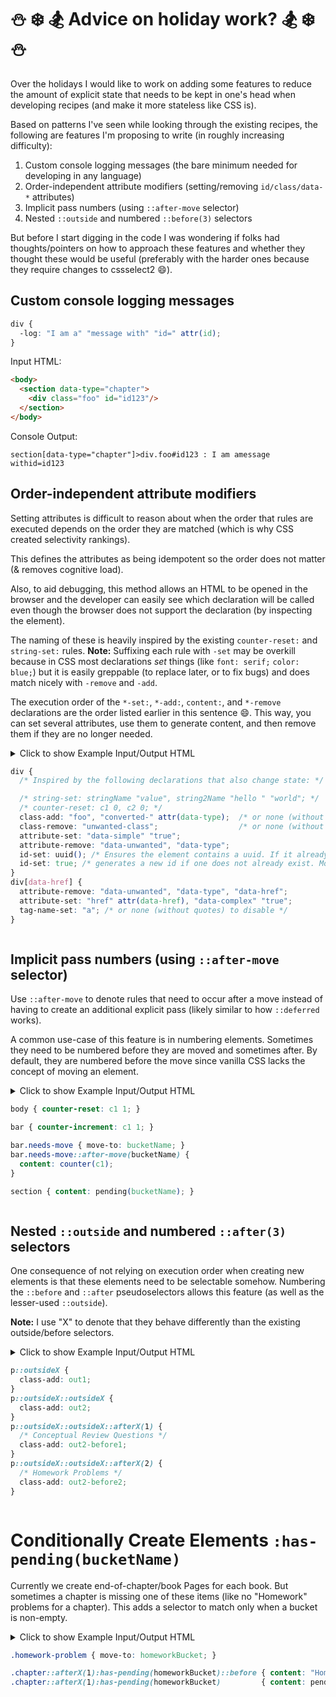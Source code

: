 # ⛄️ ❄️ 🏂  Advice on holiday work? 🏂 ❄️ ⛄️

Over the holidays I would like to work on adding some features to reduce the amount of explicit state that needs to be kept in one's head when developing recipes (and make it more stateless like CSS is).

Based on patterns I've seen while looking through the existing recipes, the following are features I'm proposing to write (in roughly increasing difficulty):

1. Custom console logging messages (the bare minimum needed for developing in any language)
1. Order-independent attribute modifiers (setting/removing `id/class/data-*` attributes)
1. Implicit pass numbers (using `::after-move` selector)
1. Nested `::outside` and numbered `::before(3)` selectors

But before I start digging in the code I was wondering if folks had thoughts/pointers on how to approach these features and whether they thought these would be useful (preferably with the harder ones because they require changes to cssselect2 :smile:).




## Custom console logging messages

```css
div {
  -log: "I am a" "message with" "id=" attr(id);
}
```

Input HTML:
```html
<body>
  <section data-type="chapter">
    <div class="foo" id="id123"/>
  </section>
</body>
```

Console Output:
```
section[data-type="chapter"]>div.foo#id123 : I am amessage withid=id123
```




## Order-independent attribute modifiers

Setting attributes is difficult to reason about when the order that rules are executed
depends on the order they are matched (which is why CSS created selectivity rankings).

This defines the attributes as being idempotent so the order does not matter (& removes cognitive load).

Also, to aid debugging, this method allows an HTML to be opened in the browser and the developer can easily see which declaration will be called even though the browser does not support the declaration (by inspecting the element).

The naming of these is heavily inspired by the existing `counter-reset:` and `string-set:` rules. **Note:** Suffixing each rule with `-set` may be overkill because in CSS most declarations _set_ things (like `font: serif;` `color: blue;`) but it is easily greppable (to replace later, or to fix bugs) and does match nicely with `-remove` and `-add`.

The execution order of the `*-set:`, `*-add:`, `content:`, and `*-remove` declarations are the order listed earlier in this sentence :smile:. This way, you can set several attributes, use them to generate content, and then remove them if they are no longer needed.

<details>
<summary>Click to show Example Input/Output HTML

```css
div {
  /* Inspired by the following declarations that also change state: */

  /* string-set: stringName "value", string2Name "hello " "world"; */
  /* counter-reset: c1 0, c2 0; */
  class-add: "foo", "converted-" attr(data-type);  /* or none (without quotes) to disable */
  class-remove: "unwanted-class";                  /* or none (without quotes) to disable (...) */
  attribute-set: "data-simple" "true";
  attribute-remove: "data-unwanted", "data-type";
  id-set: uuid(); /* Ensures the element contains a uuid. If it already has one then this will error */
  id-set: true; /* generates a new id if one does not already exist. Mostly for debugging. */
}
div[data-href] {
  attribute-remove: "data-unwanted", "data-type", "data-href";
  attribute-set: "href" attr(data-href), "data-complex" "true";
  tag-name-set: "a"; /* or none (without quotes) to disable */
}
```

</summary>


Input HTML:
```html
<body>
  <div data-type="example" class="test unwanted-class"/>
  <div data-type="link" id="link999" data-href="http://cnx.org"/>
  <div data-type="example" data-unwanted="123"/>
</body>
```

Output HTML:
```html
<body>
  <div class="test foo converted-example" id="id123"   data-simple="true" />
  <a   class="foo converted-link"         id="link999" data-complex="true" data-href="http://cnx.org" />
  <div class="foo converted-example"      id="id234"   data-simple="true" />
</body>
```

</details>




## Implicit pass numbers (using `::after-move` selector)

Use `::after-move` to denote rules that need to occur after a move instead of having to create an additional explicit pass (likely similar to how `::deferred` works).

A common use-case of this feature is in numbering elements. Sometimes they need to be numbered before they are moved and sometimes after. By default, they are numbered before the move since vanilla CSS lacks the concept of moving an element.

<details>
<summary>Click to show Example Input/Output HTML

```css
body { counter-reset: c1 1; }

bar { counter-increment: c1 1; }

bar.needs-move { move-to: bucketName; }
bar.needs-move::after-move(bucketName) {
  content: counter(c1);
}

section { content: pending(bucketName); }
```
</summary>

Input HTML:
```html
<body>
  <bar/>
  <bar class="needs-move"/>
  <bar/>
  <bar class="needs-move"/>
  <section/>
</body>
```

Output HTML:
```html
<body>
  <bar/>
  <bar/>
  <section>
    <bar class="needs-move">3</bar>
    <bar class="needs-move">4</bar>
  </section>
</body>
```
</details>







## Nested `::outside` and numbered `::after(3)` selectors

One consequence of not relying on execution order when creating new elements is that these elements need to be selectable somehow. Numbering the `::before` and `::after` pseudoselectors allows this feature (as well as the lesser-used `::outside`).

**Note:** I use "X" to denote that they behave differently
than the existing outside/before selectors.

<details>

<summary>Click to show Example Input/Output HTML

```css
p::outsideX {
  class-add: out1;
}
p::outsideX::outsideX {
  class-add: out2;
}
p::outsideX::outsideX::afterX(1) {
  /* Conceptual Review Questions */
  class-add: out2-before1;
}
p::outsideX::outsideX::afterX(2) {
  /* Homework Problems */
  class-add: out2-before2;
}
```

</summary>

Input HTML:
```html
<body>
  <p/>
</body>
```

Output HTML:
```html
<body>
  <div class="out2">
    <div class="out2-before2"/>
    <div class="out2-before1"/>
    <div class="out1">
      <p/>
    </div>
  </div>
</body>
```

</details>


# Conditionally Create Elements `:has-pending(bucketName)`

Currently we create end-of-chapter/book Pages for each book. But sometimes a chapter is missing one of these items (like no "Homework" problems for a chapter). This adds a selector to match only when a bucket is non-empty.

<details>

<summary>Click to show Example Input/Output HTML

```css
.homework-problem { move-to: homeworkBucket; }

.chapter::afterX(1):has-pending(homeworkBucket)::before { content: "Homework Problems"; }
.chapter::afterX(1):has-pending(homeworkBucket)         { content: pending(homeworkBucket); }
```

</summary>

Input HTML:
```html
<body>
  <div class="chapter">
    <p class="homework-problem">What is 2+2?</p>
    <p>Hello chapter with homework</p>
  </div>
  <div class="chapter">
    <p>Hello chapter without homework</p>
  </div>
</body>
```

Output HTML:
```html
<body>
  <div class="chapter">
    <p>Hello chapter with homework</p>
    <div>
      <div>Homework Problems</div>
      <p class="homework-problem">What is 2+2?</p>
    </div>
  </div>
  <div class="chapter">
    <p>Hello chapter without homework</p>
  </div>
</body>
```

</details>
